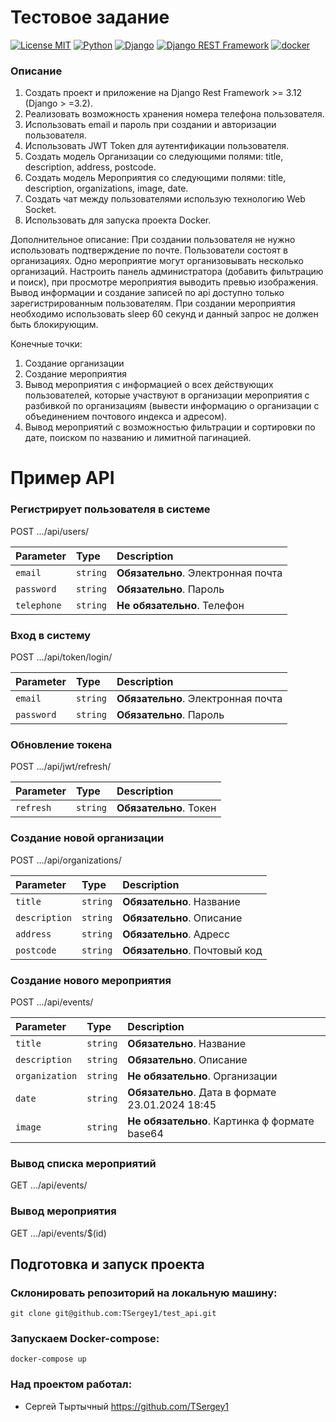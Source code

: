 # Тестовое задание
[![License MIT](https://img.shields.io/badge/licence-MIT-green)](https://opensource.org/license/mit/)
[![Python](https://img.shields.io/badge/-Python-464646?style=flat-square&logo=Python)](https://www.python.org/)
[![Django](https://img.shields.io/badge/-Django-464646?style=flat-square&logo=Django)](https://www.djangoproject.com/)
[![Django REST Framework](https://img.shields.io/badge/-Django%20REST%20Framework-464646?style=flat-square&logo=Django%20REST%20Framework)](https://www.django-rest-framework.org/)
[![docker](https://img.shields.io/badge/-Docker-464646?style=flat-square&logo=docker)](https://www.docker.com/)


### Описание
1.	Создать проект и приложение на Django Rest Framework >= 3.12 (Django > =3.2).
2.	Реализовать возможность хранения номера телефона пользователя.
3.	Использовать email и пароль при создании и авторизации пользователя.
4.	Использовать JWT Token для аутентификации пользователя.
5.	Создать модель Организации со следующими полями: title, description, address, postcode.
6.	Создать модель Мероприятия со следующими полями: title, description, organizations, image, date.
7.	Создать чат между пользователями использую технологию Web Socket.
8.	Использовать для запуска проекта Docker.

Дополнительное описание:
При создании пользователя не нужно использовать подтверждение по почте. Пользователи состоят в организациях. Одно мероприятие могут организовывать несколько организаций. Настроить панель администратора (добавить фильтрацию и поиск), при просмотре мероприятия выводить превью изображения. Вывод информации и создание записей по api доступно только зарегистрированным пользователям. При создании мероприятия необходимо использовать sleep 60 секунд и данный запрос не должен быть блокирующим. 

Конечные точки:
1.	Создание организации
2.	Создание мероприятия
3.	Вывод мероприятия с информацией о всех действующих пользователей, которые участвуют в организации мероприятия с разбивкой по организациям (вывести информацию о организации с объединением почтового индекса и адресом).
4.	Вывод мероприятий с возможностью фильтрации и сортировки по дате, поиском по названию и лимитной пагинацией.

# Пример API 
### Регистрирует пользователя в системе
POST .../api/users/

| Parameter | Type     | Description                        |
|:----------| :------- |:-----------------------------------|
| `email`   | `string` | **Обязательно**. Электронная почта |
| `password` | `string` | **Обязательно**. Пароль            |
| `telephone` | `string` | **Не обязательно**. Телефон    |

### Вход в систему 
POST .../api/token/login/

| Parameter | Type     | Description                        |
|:----------| :------- |:-----------------------------------|
| `email`   | `string` | **Обязательно**. Электронная почта |
| `password` | `string` | **Обязательно**. Пароль            |

### Обновление токена
POST .../api/jwt/refresh/

| Parameter | Type     | Description                        |
|:----------| :------- |:-----------------------------------|
| `refresh`   | `string` | **Обязательно**. Токен  |

### Создание новой организации
POST .../api/organizations/

| Parameter | Type     | Description                        |
|:----------| :------- |:-----------------------------------|
| `title`   | `string` | **Обязательно**. Название |
| `description` | `string` | **Обязательно**. Описание    |
| `address` | `string` | **Обязательно**. Адресс           |
| `postcode` | `string` | **Обязательно**. Почтовый код   |


### Создание нового мероприятия
POST .../api/events/

| Parameter | Type     | Description                        |
|:----------| :------- |:-----------------------------------|
| `title`   | `string` | **Обязательно**. Название |
| `description` | `string` | **Обязательно**. Описание    |
| `organization` | `string` | **Не обязательно**. Организации     |
| `date` | `string` | **Обязательно**. Дата в формате 23.01.2024 18:45   |
| `image` | `string` | **Не обязательно**. Картинка ф формате base64  |

### Вывод списка мероприятий
GET .../api/events/

### Вывод  мероприятия
GET .../api/events/$(id)



## Подготовка и запуск проекта
### Склонировать репозиторий на локальную машину:
```
git clone git@github.com:TSergey1/test_api.git
```
### Запускаем Docker-compose:
```
docker-compose up
```

### Над проектом работал:
* Сергей Тыртычный https://github.com/TSergey1
